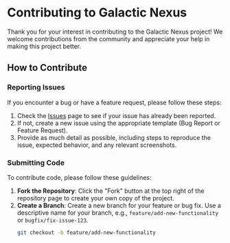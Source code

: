 # Contributing to Galactic Nexus

Thank you for your interest in contributing to the Galactic Nexus project! We welcome contributions from the community and appreciate your help in making this project better.

## How to Contribute

### Reporting Issues
If you encounter a bug or have a feature request, please follow these steps:
1. Check the [Issues](https://github.com/yourusername/yourrepository/issues) page to see if your issue has already been reported.
2. If not, create a new issue using the appropriate template (Bug Report or Feature Request).
3. Provide as much detail as possible, including steps to reproduce the issue, expected behavior, and any relevant screenshots.

### Submitting Code
To contribute code, please follow these guidelines:
1. **Fork the Repository**: Click the "Fork" button at the top right of the repository page to create your own copy of the project.
2. **Create a Branch**: Create a new branch for your feature or bug fix. Use a descriptive name for your branch, e.g., `feature/add-new-functionality` or `bugfix/fix-issue-123`.
   ```bash
   git checkout -b feature/add-new-functionality
